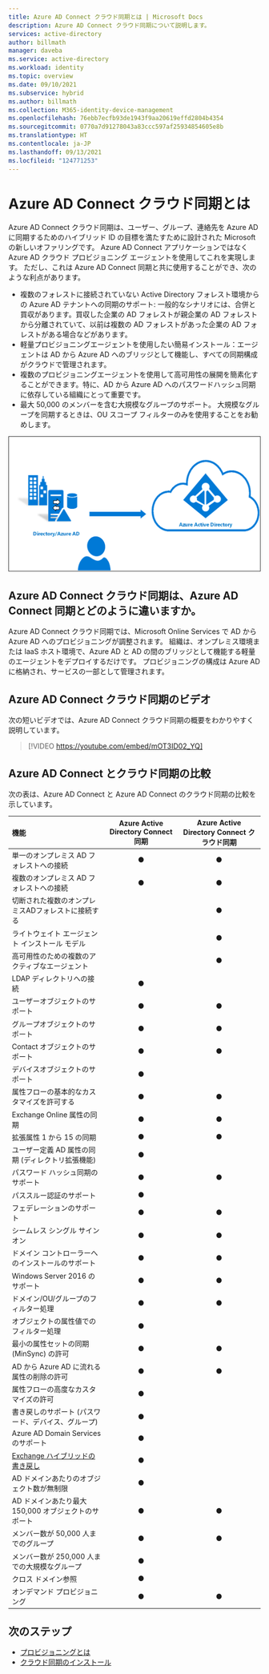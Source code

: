```yaml
---
title: Azure AD Connect クラウド同期とは | Microsoft Docs
description: Azure AD Connect クラウド同期について説明します。
services: active-directory
author: billmath
manager: daveba
ms.service: active-directory
ms.workload: identity
ms.topic: overview
ms.date: 09/10/2021
ms.subservice: hybrid
ms.author: billmath
ms.collection: M365-identity-device-management
ms.openlocfilehash: 76ebb7ecfb93de1943f9aa20619effd2804b4354
ms.sourcegitcommit: 0770a7d91278043a83ccc597af25934854605e8b
ms.translationtype: HT
ms.contentlocale: ja-JP
ms.lasthandoff: 09/13/2021
ms.locfileid: "124771253"
---
```

# <a name="what-is-azure-ad-connect-cloud-sync"></a>Azure AD Connect クラウド同期とは
Azure AD Connect クラウド同期は、ユーザー、グループ、連絡先を Azure AD に同期するためのハイブリッド ID の目標を満たすために設計された Microsoft の新しいオファリングです。  Azure AD Connect アプリケーションではなく Azure AD クラウド プロビジョニング エージェントを使用してこれを実現します。  ただし、これは Azure AD Connect 同期と共に使用することができ、次のような利点があります。
    
- 複数のフォレストに接続されていない Active Directory フォレスト環境からの Azure AD テナントへの同期のサポート: 一般的なシナリオには、合併と買収があります。買収した企業の AD フォレストが親企業の AD フォレストから分離されていて、以前は複数の AD フォレストがあった企業の AD フォレストがある場合などがあります。
- 軽量プロビジョニングエージェントを使用したい簡易インストール：エージェントは AD から Azure AD へのブリッジとして機能し、すべての同期構成がクラウドで管理されます。 
- 複数のプロビジョニングエージェントを使用して高可用性の展開を簡素化することができます。特に、AD から Azure AD へのパスワードハッシュ同期に依存している組織にとって重要です。
- 最大 50,000 のメンバーを含む大規模なグループのサポート。 大規模なグループを同期するときは、OU スコープ フィルターのみを使用することをお勧めします。

![What is Azure AD Connect](media/what-is-cloud-sync/architecture-1.png)

## <a name="how-is-azure-ad-connect-cloud-sync-different-from-azure-ad-connect-sync"></a>Azure AD Connect クラウド同期は、Azure AD Connect 同期とどのように違いますか。
Azure AD Connect クラウド同期では、Microsoft Online Services で AD から Azure AD へのプロビジョニングが調整されます。 組織は、オンプレミス環境または IaaS ホスト環境で、Azure AD と AD の間のブリッジとして機能する軽量のエージェントをデプロイするだけです。 プロビジョニングの構成は Azure AD に格納され、サービスの一部として管理されます。

## <a name="azure-ad-connect-cloud-sync-video"></a>Azure AD Connect クラウド同期のビデオ
次の短いビデオでは、Azure AD Connect クラウド同期の概要をわかりやすく説明しています。

> [!VIDEO https://youtube.com/embed/mOT3ID02_YQ]


## <a name="comparison-between-azure-ad-connect-and-cloud-sync"></a>Azure AD Connect とクラウド同期の比較

次の表は、Azure AD Connect と Azure AD Connect のクラウド同期の比較を示しています。

| 機能 | Azure Active Directory Connect 同期| Azure Active Directory Connect クラウド同期 |
|:--- |:---:|:---:|
|単一のオンプレミス AD フォレストへの接続|● |● |
| 複数のオンプレミス AD フォレストへの接続 |● |● |
| 切断された複数のオンプレミスADフォレストに接続する | |● |
| ライトウェイト エージェント インストール モデル | |● |
| 高可用性のための複数のアクティブなエージェント | |● |
| LDAP ディレクトリへの接続|●| | 
| ユーザーオブジェクトのサポート |● |● |
| グループオブジェクトのサポート |● |● |
| Contact オブジェクトのサポート |● |● |
| デバイスオブジェクトのサポート |● | |
| 属性フローの基本的なカスタマイズを許可する |● |● |
| Exchange Online 属性の同期 |● |● |
| 拡張属性 1 から 15 の同期 |● |● |
| ユーザー定義 AD 属性の同期 (ディレクトリ拡張機能) |● | |
| パスワード ハッシュ同期のサポート |●|●|
| パススルー認証のサポート |●||
| フェデレーションのサポート |●|●|
| シームレス シングル サインオン|● |●|
| ドメイン コントローラーへのインストールのサポート |● |● |
| Windows Server 2016 のサポート|● |● |
| ドメイン/OU/グループのフィルター処理 |● |● |
| オブジェクトの属性値でのフィルター処理 |● | |
| 最小の属性セットの同期 (MinSync) の許可 |● |● |
| AD から Azure AD に流れる属性の削除の許可 |● |● |
| 属性フローの高度なカスタマイズの許可 |● | |
| 書き戻しのサポート (パスワード、デバイス、グループ) |● | |
| Azure AD Domain Services のサポート|● | |
| [Exchange ハイブリッドの書き戻し](../hybrid/reference-connect-sync-attributes-synchronized.md#exchange-hybrid-writeback) |● | |
| AD ドメインあたりのオブジェクト数が無制限 |● | |
| AD ドメインあたり最大 150,000 オブジェクトのサポート |● |● |
| メンバー数が 50,000 人までのグループ |● |● |
| メンバー数が 250,000 人までの大規模なグループ |● |  |
| クロス ドメイン参照|● | |
| オンデマンド プロビジョニング|● |● |

## <a name="next-steps"></a>次のステップ 

- [プロビジョニングとは](what-is-provisioning.md)
- [クラウド同期のインストール](how-to-install.md)
